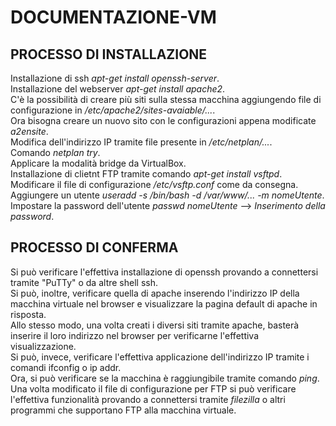 # DOCUMENTAZIONE-VM

## PROCESSO DI INSTALLAZIONE
Installazione di ssh *apt-get install openssh-server*.<br>
Installazione del webserver *apt-get install apache2*.<br>
C'è la possibilità di creare più siti sulla stessa macchina aggiungendo file di configurazione in */etc/apache2/sites-avaiable/...*.<br>
Ora bisogna creare un nuovo sito con le configurazioni appena modificate *a2ensite*.<br>
Modifica dell'indirizzo IP tramite file presente in */etc/netplan/...*.<br>
Comando *netplan try*.<br>
Applicare la modalità bridge da VirtualBox.<br>
Installazione di clietnt FTP tramite comando *apt-get install vsftpd*.<br>
Modificare il file di configurazione */etc/vsftp.conf* come da consegna.<br>
Aggiungere un utente *useradd -s /bin/bash -d /var/www/... -m nomeUtente*.<br>
Impostare la password dell'utente *passwd nomeUtente* --> *Inserimento della password*.<br>

## PROCESSO DI CONFERMA
Si può verificare l'effettiva installazione di openssh provando a connettersi tramite "PuTTy" o da altre shell ssh.<br>
Si può, inoltre, verificare quella di apache inserendo l'indirizzo IP della macchina virtuale nel browser e visualizzare la pagina default di apache in risposta.<br>
Allo stesso modo, una volta creati i diversi siti tramite apache, basterà inserire il loro indirizzo nel browser per verificarne l'effettiva visualizzazione.<br>
Si può, invece, verificare l'effettiva applicazione dell'indirizzo IP tramite i comandi ifconfig o ip addr.<br>
Ora, si può verificare se la macchina è raggiungibile tramite comando *ping*.<br>
Una volta modificato il file di configurazione per FTP si può verificare l'effettiva funzionalità provando a connettersi tramite *filezilla* o altri programmi che supportano FTP alla macchina virtuale.<br>
